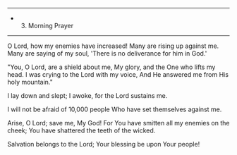 ------------------------------------
- 3. Morning Prayer
------------------------------------

O Lord, how my enemies have increased!
Many are rising up against me.
Many are saying of my soul, 'There is no deliverance for him in God.'

"You, O Lord, are a shield about me,
My glory, and the One who lifts my head.
I was crying to the Lord with my voice,
And He answered me from His holy mountain."

I lay down and slept;
I awoke, for the Lord sustains me.

I will not be afraid of 10,000 people
Who have set themselves against me.

Arise, O Lord; save me, My God!
For You have smitten all my enemies on the cheek;
You have shattered the teeth of the wicked.

Salvation belongs to the Lord;
Your blessing be upon Your people! 